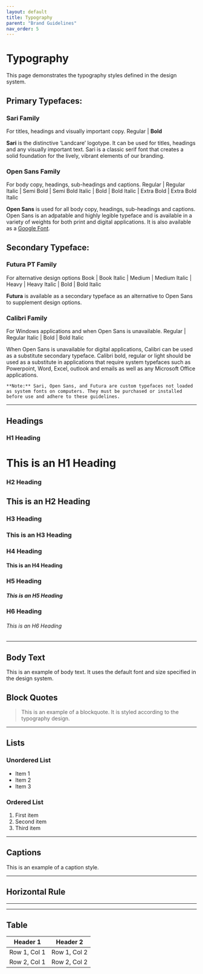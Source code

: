 ```yaml
---
layout: default
title: Typography
parent: "Brand Guidelines"
nav_order: 5
---
```



# Typography

This page demonstrates the typography styles defined in the design system.

## Primary Typefaces:
### Sari Family
For titles, headings and visually important copy.
Regular | **Bold**

**Sari** is the distinctive ‘Landcare’ logotype. It can be used for titles, headings and any visually important text. Sari is a classic serif font that creates a solid foundation for the lively, vibrant elements of our branding.

### Open Sans Family
For body copy, headings, sub-headings and captions.
Regular | Regular Italic | Semi Bold | Semi Bold Italic | Bold | Bold Italic | Extra Bold | Extra Bold Italic

**Open Sans** is used for all body copy, headings, sub-headings and captions. Open Sans is an adpatable and highly legible typeface and is available in a variety of weights for both print and digital applications. It is also available as a [Google Font](https://fonts.google.com/specimen/Open+Sans).

## Secondary Typeface:
### Futura PT Family
For alternative design options
Book | Book Italic | Medium | Medium Italic | Heavy | Heavy Italic | Bold | Bold Italic

**Futura** is available as a secondary typeface as an alternative to Open Sans to supplement design options.

### Calibri Family
For Windows applications and when Open Sans is unavailable.
Regular | Regular Italic | Bold | Bold Italic

When Open Sans is unavailable for digital applications, Calibri can be used as a substitute secondary typeface. Calibri bold, regular or light should be used as a substitute in applications that require system typefaces such as Powerpoint, Word, Excel, outlook and emails as well as any Microsoft Office applications.

```text
**Note:** Sari, Open Sans, and Futura are custom typefaces not loaded as system fonts on computers. They must be purchased or installed before use and adhere to these guidelines.

```

---

## Headings
### H1 Heading
<h1>This is an H1 Heading</h1>

### H2 Heading
<h2>This is an H2 Heading</h2>

### H3 Heading
<h3>This is an H3 Heading</h3>

### H4 Heading
<h4>This is an H4 Heading</h4>

### H5 Heading
<h5>This is an H5 Heading</h5>

### H6 Heading
<h6>This is an H6 Heading</h6>

---

## Body Text
<p>This is an example of body text. It uses the default font and size specified in the design system.</p>

## Block Quotes
<blockquote>
  This is an example of a blockquote. It is styled according to the typography design.
</blockquote>

---

## Lists
### Unordered List
<ul>
  <li>Item 1</li>
  <li>Item 2</li>
  <li>Item 3</li>
</ul>

### Ordered List
<ol>
  <li>First item</li>
  <li>Second item</li>
  <li>Third item</li>
</ol>

---

## Captions
<p class="captions">This is an example of a caption style.</p>

---

## Horizontal Rule
<hr />

---

## Table
<table>
  <thead>
    <tr>
      <th>Header 1</th>
      <th>Header 2</th>
    </tr>
  </thead>
  <tbody>
    <tr>
      <td>Row 1, Col 1</td>
      <td>Row 1, Col 2</td>
    </tr>
    <tr>
      <td>Row 2, Col 1</td>
      <td>Row 2, Col 2</td>
    </tr>
  </tbody>
</table>